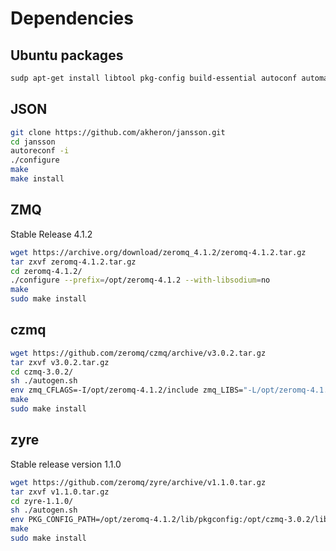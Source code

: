 # Dependencies

## Ubuntu packages

```sh
sudp apt-get install libtool pkg-config build-essential autoconf automake autogen uuid-dev
```

## JSON

```sh
git clone https://github.com/akheron/jansson.git
cd jansson
autoreconf -i
./configure
make
make install
```
## ZMQ
Stable Release 4.1.2
```sh
wget https://archive.org/download/zeromq_4.1.2/zeromq-4.1.2.tar.gz
tar zxvf zeromq-4.1.2.tar.gz
cd zeromq-4.1.2/
./configure --prefix=/opt/zeromq-4.1.2 --with-libsodium=no
make
sudo make install
```

## czmq
```sh
wget https://github.com/zeromq/czmq/archive/v3.0.2.tar.gz
tar zxvf v3.0.2.tar.gz
cd czmq-3.0.2/
sh ./autogen.sh
env zmq_CFLAGS=-I/opt/zeromq-4.1.2/include zmq_LIBS="-L/opt/zeromq-4.1.2/lib -lzmq" ./configure --prefix=/opt/czmq-3.0.2
make
sudo make install
```

## zyre
Stable release version 1.1.0
```sh
wget https://github.com/zeromq/zyre/archive/v1.1.0.tar.gz
tar zxvf v1.1.0.tar.gz
cd zyre-1.1.0/
sh ./autogen.sh
env PKG_CONFIG_PATH=/opt/zeromq-4.1.2/lib/pkgconfig:/opt/czmq-3.0.2/lib/pkgconfig ./configure --prefix=/opt/zyre-1.1.0
make
sudo make install
```